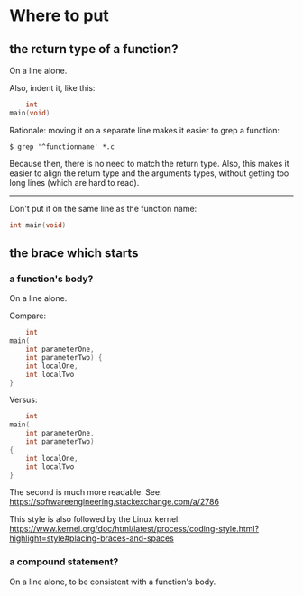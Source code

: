 # Where to put
## the return type of a function?

On a line alone.

Also, indent it, like this:
```c
    int
main(void)
```
Rationale: moving it on a separate line makes it easier to grep a function:

    $ grep '^functionname' *.c

Because then, there is no need to match the return type.
Also, this  makes it easier  to align the return  type and the  arguments types,
without getting too long lines (which are hard to read).

---

Don't put it on the same line as the function name:
```c
int main(void)
```
## the brace which starts
### a function's body?

On a line alone.

Compare:
```c
    int
main(
    int parameterOne,
    int parameterTwo) {
    int localOne,
    int localTwo
}
```
Versus:
```c
    int
main(
    int parameterOne,
    int parameterTwo)
{
    int localOne,
    int localTwo
}
```
The second is much more readable.
See: <https://softwareengineering.stackexchange.com/a/2786>

This style is also followed by the Linux kernel:
<https://www.kernel.org/doc/html/latest/process/coding-style.html?highlight=style#placing-braces-and-spaces>

### a compound statement?

On a line alone, to be consistent with a function's body.
